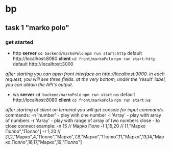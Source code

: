 # bp

## task 1 "marko polo"
### get started

- http
**server**
`cd backend/markoPolo`
`npm run start:http`
default http://localhost:8080
**client**
`cd front/markoPolo`
`npm run start:http`
default http://localhost:3000

_after starting you can open front interface on http://localhost:3000.
in each request, you will see three fields.
at the very bottom, under the 'result' label, you can obtain the API's output._

- ws
**server**
`cd backend/markoPolo`
`npm run start:ws`
default http://localhost:8080
**client**
`cd front/markoPolo`
`npm run start:ws`

_after starting of client on terminal you will get console for input commands._
commands:
-n 'number' - play with one number
-l 'Array<number>' - play with array of numbers
-r 'Array<number>' - play with range of array of two numbers
close - to close connect
example:
-n 15 // Марко Поло
-l 1,15,20 // [1,"Марко Полло","Полло"]
-r 1,20 // [1,2,"Марко",4,"Полло","Марко",7,8,"Марко","Полло",11,"Марко",13,14,"Марко Полло",16,17,"Марко",19,"Полло"]